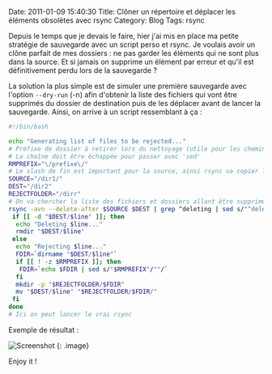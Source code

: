 Date: 2011-01-09 15:40:30
Title: Clôner un répertoire et déplacer les éléments obsolètes avec rsync
Category: Blog
Tags: rsync

Depuis le temps que je devais le faire, hier j'ai mis en place ma petite stratégie de sauvegarde avec un script perso et rsync. Je voulais avoir un clône parfait de mes dossiers : ne pas garder les éléments qui ne sont plus dans la source. Et si jamais on supprime un élément par erreur et qu'il est définitivement perdu lors de la sauvegarde ?

La solution la plus simple est de simuler une première sauvegarde avec l'option `--dry-run` (-n) afin d'obtenir la liste des fichiers qui vont être supprimés du dossier de destination puis de les déplacer avant de lancer la sauvegarde. Ainsi, on arrive à un script ressemblant à ça :

``` bash
#!/bin/bash

echo "Generating list of files to be rejected..."
# Préfixe de dossier à retirer lors du nettoyage (utile pour les chemins absolus)
# La chaîne doit être échappée pour passer avec 'sed'
RMPREFIX="\/prefixe\/"
# Le slash de fin est important pour la source, ainsi rsync va copier le contenu du dossier (au lieu du dossier lui-même)
SOURCE="/dir1/"
DEST="/dir2"
REJECTFOLDER="/dirr"
# On va chercher la liste des fichiers et dossiers allant être supprimés
rsync -avn --delete-after $SOURCE $DEST | grep ^deleting | sed s/"^deleting "/""/ | while read line; do
 if [[ -d "$DEST/$line" ]]; then
  echo "Deleting $line..."
  rmdir "$DEST/$line"
 else
  echo "Rejecting $line..."
  FDIR=`dirname "$DEST/$line"`
  if [[ ! -z $RMPREFIX ]]; then
   FDIR=`echo $FDIR | sed s/"$RMPREFIX"/""/`
  fi
  mkdir -p "$REJECTFOLDER/$FDIR"
  mv "$DEST/$line" "$REJECTFOLDER/$FDIR/"
 fi
done
# Ici on peut lancer le vrai rsync
```

Exemple de résultat :

![Screenshot]({attach}Screenshot-113-1.png)
{: .image}

Enjoy it !
